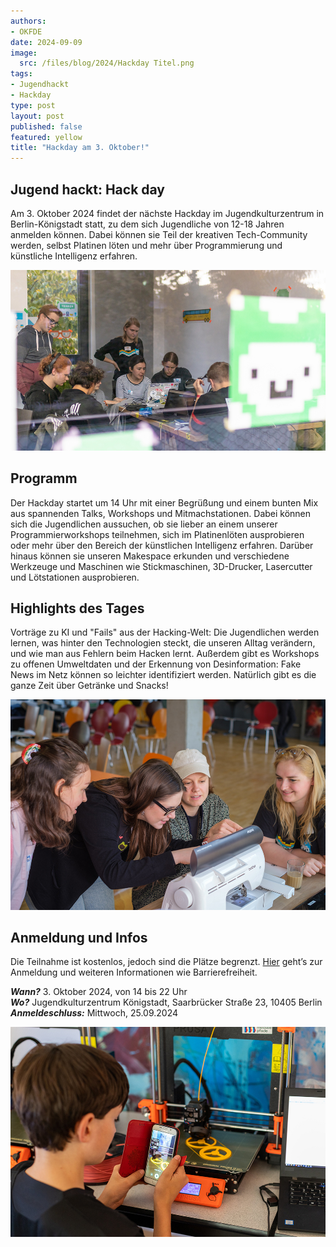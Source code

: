 ```yaml
---
authors:
- OKFDE
date: 2024-09-09
image: 
  src: /files/blog/2024/Hackday Titel.png
tags:
- Jugendhackt
- Hackday
type: post
layout: post
published: false
featured: yellow
title: "Hackday am 3. Oktober!"
---
```


## Jugend hackt: Hack day

Am 3. Oktober 2024 findet der nächste Hackday im Jugendkulturzentrum in Berlin-Königstadt statt, zu dem sich Jugendliche von 12-18 Jahren anmelden können. Dabei können sie Teil der kreativen Tech-Community werden, selbst Platinen löten und mehr über Programmierung und künstliche Intelligenz erfahren.

![Hackday](/files/blog/2024/Hackday1.jpg)<br>

## Programm

Der Hackday startet um 14 Uhr mit einer Begrüßung und einem bunten Mix aus spannenden Talks, Workshops und Mitmachstationen. Dabei können sich die Jugendlichen aussuchen, ob sie lieber an einem unserer Programmierworkshops teilnehmen, sich im Platinenlöten ausprobieren oder mehr über den Bereich der künstlichen Intelligenz erfahren. Darüber hinaus können sie unseren Makespace erkunden und verschiedene Werkzeuge und Maschinen wie Stickmaschinen, 3D-Drucker, Lasercutter und Lötstationen ausprobieren.

## Highlights des Tages

Vorträge zu KI und "Fails" aus der Hacking-Welt: Die Jugendlichen werden lernen, was hinter den Technologien steckt, die unseren Alltag verändern, und wie man aus Fehlern beim Hacken lernt. Außerdem gibt es Workshops zu offenen Umweltdaten und der Erkennung von Desinformation: Fake News im Netz können so leichter identifiziert werden. Natürlich gibt es die ganze Zeit über Getränke und Snacks!

![Hackday](/files/blog/2024/Hackday2.jpg)<br>

##  Anmeldung und Infos

Die Teilnahme ist kostenlos, jedoch sind die Plätze begrenzt. [Hier]([www.jugendhackt.org/hackday) geht’s zur Anmeldung und weiteren Informationen wie Barrierefreiheit.

***Wann?*** 3. Oktober 2024, von 14 bis 22 Uhr<br>
***Wo?*** Jugendkulturzentrum Königstadt, Saarbrücker Straße 23, 10405 Berlin<br>
***Anmeldeschluss:*** Mittwoch, 25.09.2024

![Hackday](/files/blog/2024/Hackday3.jpg)<br>
